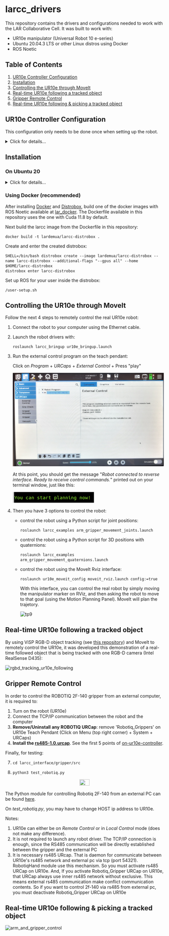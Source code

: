# larcc_drivers

This repository contains the drivers and configurations needed to work with the LAR Collaborative Cell. It was built to work with:
* UR10e manipulator (Universal Robot 10 e-series)
* Ubuntu 20.04.3 LTS or other Linux distros using Docker
* ROS Noetic

## Table of Contents

1. [UR10e Controller Configuration](#ur10e-controller-configuration)
2. [Installation](#installation)
3. [Controlling the UR10e through MoveIt](#controlling-the-ur10e-through-moveit)
4. [Real-time UR10e following a tracked object](#real-time-ur10e-following-a-tracked-object)
5. [Gripper Remote Control](#gripper-remote-control)
6. [Real-time UR10e following & picking a tracked object](#real-time-ur10e-following-&-picking-a-tracked-object)


## UR10e Controller Configuration

This configuration only needs to be done once when setting up the robot.

<details>
<summary>Click for details...</summary>

For working on a real robot you need to install the [externalcontrol-1.0.5.urcap](https://github.com/lardemua/larcc_drivers/blob/master/resources/externalcontrol-1.0.5.urcap) which can be found inside the resources folder of this repository.

Using a USB pen drive, follow:
1. Format the flash drive
2. Download and save the externalcontrol-1.0.5.urcap on the USB pen drive
3. Insert the USB drive on UR10e controller (the controller has two USB ports)

![controller-ports](docs/controller_ports.png)

4. Turn on the Teach Pendant
 
![tp1](docs/es_01_welcome.png)

5. Click on *Menu* (top right corner) + *System* + *URCaps* + Select *External Control* and press "+"

![tp2](docs/es_05_urcaps_installed.png)

6. Configure the remote host's IP to ```192.168.56.1```

![tp3](docs/es_07_installation_excontrol.png)

7. Click on *Menu* (top right corner) + *System* + *Network*
8. Configure:
   1. Network method : Static Address
   2. IP address: ```192.168.56.2```
   3. Subnet mask: ```255.255.255.0```
   4. Default gateway: ```192.168.56.2```

9. Click on *Apply*

![tp4](docs/tp1.jpg)

10. Disable EtherNet/IP fieldbus:

Installation > Fieldbus > EtherNet/IP > Disable

![tp5](docs/tp_ethernet_fieldbus.png)

</details>

## Installation

### On Ubuntu 20

<details>
<summary>Click for details...</summary>
First, it is required to have MoveIt and other packages installed in your system:

```
sudo apt install ros-noetic-moveit ros-noetic-industrial-robot-status-interface ros-noetic-scaled-controllers ros-noetic-pass-through-controllers ros-noetic-ur-client-library ros-noetic-ur-msgs ros-noetic-velocity-controllers ros-noetic-force-torque-sensor-controller socat
```

(**Note:** At this moment, if you do not have a catkin workspace, you should now create one, by following the steps described [here](http://wiki.ros.org/catkin/Tutorials/create_a_workspace))

After all these installations, on your catkin workspace you need to clone this repository:

```
cd catkin_ws/src
git clone https://github.com/lardemua/larcc_drivers.git
```

So that packages are able to import from each other, run the following:

```
echo "export PYTHONPATH=\$PYTHONPATH:~/catkin_ws/src/larcc_drivers" >> ~/.bashrc
source ~/.bashrc
```

troubleshooting: in case protobuf version >=3.20:

```
pip install protobuf==3.19.*
```

Now compile your catkin workspace:

```
cd ~/catkin_ws
catkin_make
```

Finally, to establish the communication between the robot and the computer, it is required to **connect an Ethernet cable from the UR10e controller to the computer**.
After you connect the cable, you need to configure the IPv4 like this:

![tp6](docs/ip.jpeg)

### Set up camera dependencies

1. For the astra_camera package, follow the instructions in the [ros_astra_camera repository](https://github.com/orbbec/ros_astra_camera).

2. For the usb_cam package, install the following dependencies:

   ```
   sudo apt install libv4l-dev v4l-utils
   ```
   
   Then clone the [usb_cam repository](https://github.com/lardemua/usb_cam):
   
   ```
   cd ~/catkin_ws/src
   git clone https://github.com/lardemua/usb_cam.git
   ```
   
   Finally, compile your catkin workspace.

   ```
   cd ~/catkin_ws
   catkin_make
   ```
</details>

### Using Docker (recommended)

After installing [Docker](https://docs.docker.com/engine/install/ubuntu/) and [Distrobox](https://github.com/89luca89/distrobox?tab=readme-ov-file#installation), build one of the docker images with ROS Noetic available at [lar_docker](https://github.com/lardemua/lar_docker). The Dockerfile available in this repository uses the one with Cuda 11.8 by default.

Next build the larcc image from the Dockerfile in this repository:

```
docker build -t lardemua/larcc-distrobox .
```

Create and enter the created distrobox:

```
SHELL=/bin/bash distrobox create --image lardemua/larcc-distrobox --name larcc-distrobox --additional-flags "--gpus all" --home $HOME/larcc-distrobox
distrobox enter larcc-distrobox
```

Set up ROS for your user inside the distrobox:

```
/user-setup.sh
```

## Controlling the UR10e through MoveIt

Follow the next 4 steps to remotely control the real UR10e robot:

1. Connect the robot to your computer using the Ethernet cable.

2. Launch the robot drivers with:

   ```
   roslaunch larcc_bringup ur10e_bringup.launch
   ```

3. Run the external control program on the teach pendant:

   Click on *Program* + *URCaps* + *External Control* + Press "play"

   ![tp7](docs/tp2.jpg)

   At this point, you should get the message "_Robot connected to reverse interface. Ready to receive control commands._" printed out on your terminal window, just like this:

   ![tp8](docs/you_can_start_planning.png)

4. Then you have 3 options to control the robot:
   
   - control the robot using a Python script for joint positions:

      ```
      roslaunch larcc_examples arm_gripper_movement_joints.launch
      ```

   - control the robot using a Python script for 3D positions with quaternions:

      ```
      roslaunch larcc_examples arm_gripper_movement_quaternions.launch
      ```
   
   - control the robot using the MoveIt Rviz interface:

      ```
      roslaunch ur10e_moveit_config moveit_rviz.launch config:=true
      ```

      With this interface, you can control the real robot by simply moving the manipulator marker on RViz, and then asking the robot to move to that goal (using the Motion Planning Panel). MoveIt will plan the trajetory.

      [//]: # (![tp9]&#40;docs/UR10e_moving_moveit.gif&#41;)
      ![tp9](docs/ur10e_external_control.gif)

## Real-time UR10e following a tracked object
By using ViSP RGB-D object tracking (see [this repository](https://github.com/afonsocastro/generic-rgbd)) and MoveIt to remotely control the UR10e,
it was developed this demonstration of a real-time followed object that is being tracked with one RGB-D camera (Intel RealSense D435):

![rgbd_tracking_ur10e_following](docs/RGBD_tracking_n_control_demo.gif)

## Gripper Remote Control
In order to control the ROBOTIQ 2F-140 gripper from an external computer, it is required to:
1. Turn on the robot (UR10e)
2. Connect the TCP/IP communication between the robot and the computer
3. **Remove/Uninstall any ROBOTIQ URCap**: remove 'Robotiq_Grippers' on UR10e Teach Pendant (Click on Menu (top right corner) + System + URCaps)
4. **Install the [rs485-1.0.urcap](https://github.com/afonsocastro/larcc_interface/blob/master/resources/rs485-1.0.urcap)**. See the first 5 points of [on-ur10e-controller](#on-ur10e-controller).

Finally, for testing:

7. ```cd larcc_interface/gripper/src```

8. ```python3 test_robotiq.py ```

[//]: # (![gripper_open_close]&#40;docs/Gripper_Open_Close.gif&#41;)

[//]: # (![gripper_open_close])
<p align="center">
<img src="docs/Gripper_Open_Close.gif" width="25%" height="25%"/>
</p>

The Python module for controlling Robotiq 2F-140 from an external PC can be found [here](https://github.com/afonsocastro/larcc_interface/tree/master/gripper/src).

On _test_robotiq.py_, you may have to change HOST ip address to UR10e.

Notes:
1. UR10e can either be on _Remote Control_ or in _Local Control_ mode (does not make any difference).
2. It is not required to launch any robot driver. The TCP/IP connection is enough, since the RS485 communication will be directly established between the gripper and the external PC
3. It is necessary rs485 URcap. That is daemon for communicate between UR10e's rs485 network and external pc via tcp (port 54321). RobotiqHand module use this mechanism. So you must activate rs485 URCap on UR10e. And, If you activate Robotiq_Gripper URCap on UR10e, that URCap always use inner rs485 network without exclusive. This means external rs485 communication make conflict communication contents. So if you want to control 2f-140 via rs485 from external pc, you must deactivate Robotiq_Gripper URCap on UR10e
 
## Real-time UR10e following & picking a tracked object

![arm_and_gripper_control](docs/Arm_and_Gripper_Control.gif)

